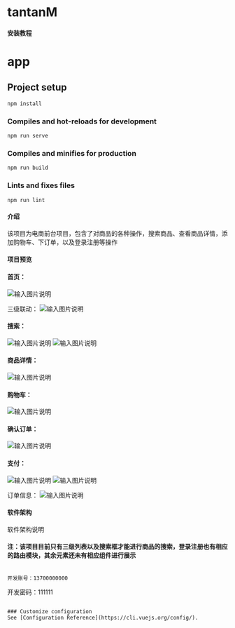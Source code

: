 # tantanM

#### 安装教程

# app

## Project setup
```
npm install
```

### Compiles and hot-reloads for development
```
npm run serve
```

### Compiles and minifies for production
```
npm run build
```

### Lints and fixes files
```
npm run lint
```

#### 介绍
该项目为电商前台项目，包含了对商品的各种操作，搜索商品、查看商品详情，添加购物车、下订单，以及登录注册等操作

#### 项目预览
#### 首页：
![输入图片说明](preview/%E9%A6%96%E9%A1%B5.png)

三级联动：
![输入图片说明](preview/%E4%B8%89%E7%BA%A7%E8%81%94%E5%8A%A8.png)

#### 搜索：
![输入图片说明](preview/%E6%90%9C%E7%B4%A2.png)
![输入图片说明](preview/%E5%95%86%E5%93%81%E5%B1%95%E7%A4%BA.png)

#### 商品详情：
![输入图片说明](preview/%E5%95%86%E5%93%81%E8%AF%A6%E6%83%85.png)

#### 购物车：
![输入图片说明](preview/%E8%B4%AD%E7%89%A9%E8%BD%A6.png)

#### 确认订单：
![输入图片说明](preview/%E8%AE%A2%E5%8D%95.png)

#### 支付：
![输入图片说明](preview/%E6%94%AF%E4%BB%98%E9%A1%B5%E9%9D%A2.png)
![输入图片说明](preview/%E6%94%AF%E4%BB%98%E6%88%90%E5%8A%9F.png)

订单信息：
![输入图片说明](preview/%E8%AE%A2%E5%8D%95%E4%BF%A1%E6%81%AF.png)

#### 软件架构
软件架构说明


#### 注：该项目目前只有三级列表以及搜索框才能进行商品的搜索，登录注册也有相应的路由模块，其余元素还未有相应组件进行展示
```

开发账号：13700000000
```
开发密码：111111
```

### Customize configuration
See [Configuration Reference](https://cli.vuejs.org/config/).